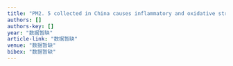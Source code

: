 ```yaml
---
title: "PM2. 5 collected in China causes inflammatory and oxidative stress responses in macrophages through the multiple pathways"
authors: []
authors-key: []
year: "数据暂缺"
article-link: "数据暂缺"
venue: "数据暂缺"
bibex: "数据暂缺"
---
```

